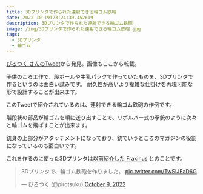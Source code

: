 ```yaml
---
title: 3Dプリンタで作られた連射できる輪ゴム鉄砲
date: 2022-10-19T23:24:39.452619
description: 3Dプリンタで作られた連射できる輪ゴム鉄砲
image: /img/3Dプリンタで作られた連射できる輪ゴム鉄砲.jpg
tags:
  - 3Dプリンタ
  - 輪ゴム
---
```

[ぴろつく さんのTweet](https://twitter.com/pirotsuku/status/1578932788027588608)から発見。画像もここから転載。

子供のころ工作で、段ボールや牛乳パックで作っていたものを、3Dプリンタで作るというのは面白い試みです。
耐久性が高いより複雑な仕掛けを再現可能な形で設計することが出来ます。

このTweetで紹介されているのは、連射できる輪ゴム鉄砲の作例です。

階段状の部品が輪ゴムを順に送り出すことで、リボルバー式の拳銃のように次々と輪ゴムを飛ばすことが出来ます。

銃身の上部分がアタッチメントになっており、銃でいうところのマガジンの役割になっているのも面白いです。

これを作るのに使った3Dプリンタは[以前紹介した Fraxinus](../../post/%E6%97%A2%E5%AD%98%E3%81%AE3d%E3%83%97%E3%83%AA%E3%83%B3%E3%82%BF%E3%82%92%E5%9F%BA%E3%81%AB%E8%A3%BD%E4%BD%9C%E3%81%A7%E3%81%8D%E3%82%8Bcorexy%E6%A7%8B%E9%80%A0%E3%81%AE3d%E3%83%97%E3%83%AA%E3%83%B3%E3%82%BFfraxinus/) とのことです。


<blockquote class="twitter-tweet"><p lang="ja" dir="ltr">3Dプリンタで、輪ゴム鉄砲を作りました。 <a href="https://t.co/TwSIJEaD6G">pic.twitter.com/TwSIJEaD6G</a></p>&mdash; ぴろつく (@pirotsuku) <a href="https://twitter.com/pirotsuku/status/1578932788027588608?ref_src=twsrc%5Etfw">October 9, 2022</a></blockquote>
<script async src="https://platform.twitter.com/widgets.js" charset="utf-8"></script>



